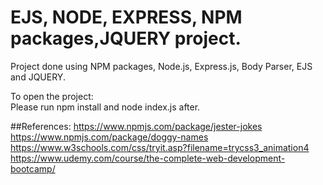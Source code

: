 # EJS, NODE, EXPRESS, NPM packages,JQUERY project.

Project done using NPM packages, Node.js, Express.js, Body Parser, EJS and JQUERY. <br />

To open the project: <br />
Please run npm install and node index.js after. <br />

##References:
https://www.npmjs.com/package/jester-jokes 
https://www.npmjs.com/package/doggy-names
https://www.w3schools.com/css/tryit.asp?filename=trycss3_animation4 
https://www.udemy.com/course/the-complete-web-development-bootcamp/
